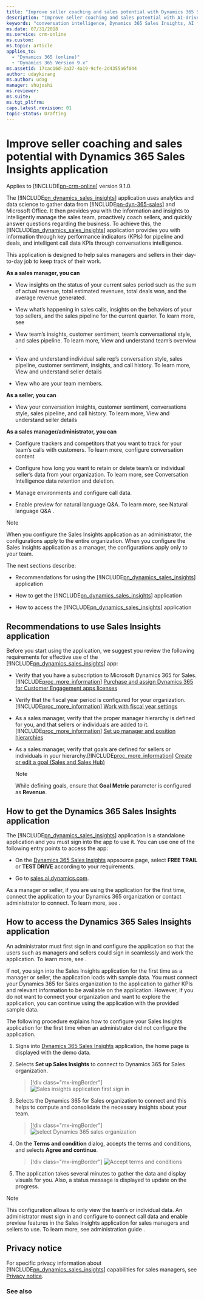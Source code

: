 ```yaml
---
title: "Improve seller coaching and sales potential with Dynamics 365 Sales Insights application | MicrosoftDocs"
description: "Improve seller coaching and sales potential with AI-driven insights readily available for Dynamics 365 for Sales"
keywords: "conversation intelligence, Dynamics 365 Sales Insights, AI for sales, Sales AI, Sales Insights"
ms.date: 07/31/2018
ms.service: crm-online
ms.custom: 
ms.topic: article
applies_to:
  - "Dynamics 365 (online)"
  - "Dynamics 365 Version 9.x"
ms.assetid: 17cac16d-2a37-4a19-9cfe-2d4355a6f044
author: udaykirang
ms.author: udag
manager: shujoshi
ms.reviewer: 
ms.suite: 
ms.tgt_pltfrm: 
caps.latest.revision: 01
topic-status: Drafting
---
```


# Improve seller coaching and sales potential with Dynamics 365 Sales Insights application

Applies to [!INCLUDE[pn-crm-online](../includes/pn-crm-online.md)] version 9.1.0.

The [!INCLUDE[pn_dynamics_sales_insights](../includes/pn-dynamics-sales-insights.md)] application uses analytics and data science to gather data from [!INCLUDE[pn-dyn-365-sales](../includes/pn-dyn-365-sales.md)] and Microsoft Office. It then provides you with the information and insights to intelligently manage the sales team, proactively coach sellers, and quickly answer questions regarding the business. To achieve this, the [!INCLUDE[pn_dynamics_sales_insights](../includes/pn-dynamics-sales-insights.md)] application provides you with information through key performance indicators (KPIs) for pipeline and deals, and intelligent call data KPIs through conversations intelligence.

This application is designed to help sales managers and sellers in their day-to-day job to keep track of their work. 

**As a sales manager, you can**

-	View insights on the status of your current sales period such as the sum of actual revenue, total estimated revenues, total deals won, and the average revenue generated.

-	View what’s happening in sales calls, insights on the behaviors of your top sellers, and the sales pipeline for the current quarter. To learn more, see <link will be added Team Overview>

-	View team’s insights, customer sentiment, team’s conversational style, and sales pipeline. To learn more, View and understand team’s overview <link will be added Team Overview>.

-	View and understand individual sale rep’s conversation style, sales pipeline, customer sentiment, insights, and call history. To learn more, View and understand seller details<link will be added Seller details>

-	View who are your team members.

**As a seller, you can**

-	View your conversation insights, customer sentiment, conversations style, sales pipeline, and call history. To learn more, View and understand seller details<link will be added Seller details>

**As a sales manager/administrator, you can**

-	Configure trackers and competitors that you want to track for your team’s calls with customers. To learn more, configure conversation content <link will be added Conversation content>

-	Configure how long you want to retain or delete team’s or individual seller’s data from your organization. To learn more, see Conversation Intelligence data retention and deletion<link will be added>.

-	Manage environments and configure call data.

-	Enable preview for natural language Q&A. To learn more, see Natural language Q&A <link will be added>.

> [!NOTE]
> When you configure the Sales Insights application as an administrator, the configurations apply to the entire organization. When you configure the Sales Insights application as a manager, the configurations apply only to your team.

The next sections describe:

- Recommendations for using the [!INCLUDE[pn_dynamics_sales_insights](../includes/pn-dynamics-sales-insights.md)] application

- How to get the [!INCLUDE[pn_dynamics_sales_insights](../includes/pn-dynamics-sales-insights.md)] application

- How to access the [!INCLUDE[pn_dynamics_sales_insights](../includes/pn-dynamics-sales-insights.md)] application


## Recommendations to use Sales Insights application

Before you start using the application, we suggest you review the following requirements for effective use of the [!INCLUDE[pn_dynamics_sales_insights](../includes/pn-dynamics-sales-insights.md)] app:

-	Verify that you have a subscription to Microsoft Dynamics 365 for Sales. [!INCLUDE[proc_more_information](../includes/proc-more-information.md)] [Purchase and assign Dynamics 365 for Customer Engagement apps licenses](/dynamics365/customer-engagement/admin/purchase-assign-online-licenses) 

- Verify that the fiscal year period is configured for your organization. [!INCLUDE[proc_more_information](../includes/proc-more-information.md)] [Work with fiscal year settings](/dynamics365/customer-engagement/admin/work-fiscal-year-settings)

- As a sales manager, verify that the proper manager hierarchy is defined for you, and that sellers or individuals are added to it. [!INCLUDE[proc_more_information](../includes/proc-more-information.md)] [Set up manager and position hierarchies](/dynamics365/customer-engagement/admin/hierarchy-security#set-up-manager-and-position-hierarchies)

- As a sales manager, verify that goals are defined for sellers or individuals in your hierarchy.[!INCLUDE[proc_more_information](../includes/proc-more-information.md)] [Create or edit a goal (Sales and Sales Hub)](/dynamics365/customer-engagement/sales-enterprise/create-edit-goal-sales)
    >[!NOTE]
    >While defining goals, ensure that **Goal Metric** parameter is configured as **Revenue**. 

## How to get the Dynamics 365 Sales Insights application

The [!INCLUDE[pn_dynamics_sales_insights](../includes/pn-dynamics-sales-insights.md)] application is a standalone application and you must sign into the app to use it. You can use one of the following entry points to access the app:

-	On the [Dynamics 365 Sales Insights](https://appsource.microsoft.com/en-us/product/dynamics-365/mscrm.70b76f06-f739-4808-bd58-b5674a0a42d4) appsource page, select **FREE TRAIL** or **TEST DRIVE** according to your requirements.

-	Go to [sales.ai.dynamics.com](https://sales.ai.dynamics.com/).

As a manager or seller, if you are using the application for the first time, connect the application to your Dynamics 365 organization or contact administrator to connect. To learn more, see <link will be added>.

## How to access the Dynamics 365 Sales Insights application

An administrator must first sign in and configure the application so that the users such as managers and sellers could sign in seamlessly and work the application. To learn more, see <configure Sales Insights application>.

If not, you sign into the Sales Insights application for the first time as a manager or seller, the application loads with sample data. You must connect your Dynamics 365 for Sales organization to the application to gather KPIs and relevant information to be available on the application. However, if you do not want to connect your organization and want to explore the application, you can continue using the application with the provided sample data.

The following procedure explains how to configure your Sales Insights application for the first time when an administrator did not configure the application.

1.	Signs into [Dynamics 365 Sales Insights](https://sales.ai.dynamics.com/) application, the home page is displayed with the demo data.

2.	Selects **Set up Sales Insights** to connect to Dynamics 365 for Sales organization.

    > [!div class="mx-imgBorder"]
    > ![Sales insights application first sign in](media/si-app-manager-first-signin.png "Sales insights application first sign in")

3.	Selects the Dynamics 365 for Sales organization to connect and this helps to compute and consolidate the necessary insights about your team.

    > [!div class="mx-imgBorder"]
    > ![select Dynamics 365 sales organization](media/si-app-select-organization.png  "select Dynamics 365 sales organization")

4.	On the **Terms and condition** dialog, accepts the terms and conditions, and selects **Agree and continue**.

    > [!div class="mx-imgBorder"]
    > ![Accept terms and conditions](media/si-app-tnc.png  "Accept terms and conditions")

5.	The application takes several minutes to gather the data and display visuals for you. Also, a status message is displayed to update on the progress.

> [!NOTE]
> This configuration allows to only view the team’s or individual data. An administrator must sign in and configure to connect call data and enable preview features in the Sales Insights application for sales managers and sellers to use. To learn more, see administration guide <link to administration guide>.

## Privacy notice  

For specific privacy information about [!INCLUDE[pn_dynamics_sales_insights](../includes/pn-dynamics-sales-insights.md)] capabilities for sales managers, see [Privacy notice](privacy-notice-manager.md).

### See also

